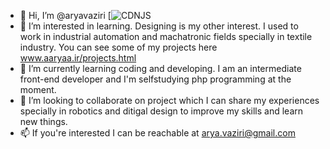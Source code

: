 - 👋 Hi, I’m @aryavaziri [![CDNJS](https://img.shields.io/badge/React-61DAFB?&logo=react&logoColor=white)
- 👀 I’m interested in learning. Designing is my other interest. I used to work in industrial automation and machatronic fields specially in textile industry. You can see some of my projects here www.aaryaa.ir/projects.html
- 🌱 I’m currently learning coding and developing. I am an intermediate front-end developer and I'm selfstudying php programming at the moment.
- 💞️ I’m looking to collaborate on project which I can share my experiences specially in robotics and ditigal design to improve my skills and learn new things.
- 📫 If you're interested I can be reachable at arya.vaziri@gmail.com

<!---
aryavaziri/aryavaziri is a ✨ special ✨ repository because its `README.md` (this file) appears on your GitHub profile.
You can click the Preview link to take a look at your changes.
--->
